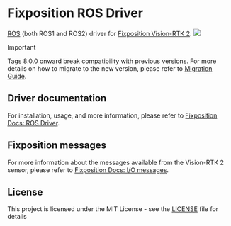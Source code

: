 # Fixposition ROS Driver

[ROS](https://www.ros.org/) (both ROS1 and ROS2) driver for [Fixposition Vision-RTK 2](https://www.fixposition.com/product).
![](./../../actions/workflows/ci.yml/badge.svg)

> [!IMPORTANT]
> Tags 8.0.0 onward break compatibility with previous versions. For more details on how to migrate to the new version, please refer to [Migration Guide](https://docs.fixposition.com/fd/migration-guide).

## Driver documentation

For installation, usage, and more information, please refer to
[Fixposition Docs: ROS Driver](https://docs.fixposition.com/fd/fixposition-ros-driver).

## Fixposition messages

For more information about the messages available from the Vision-RTK 2 sensor, please refer to [Fixposition Docs: I/O
messages](https://docs.fixposition.com/fd/i-o-messages).

## License

This project is licensed under the MIT License - see the [LICENSE](LICENSE) file for details
